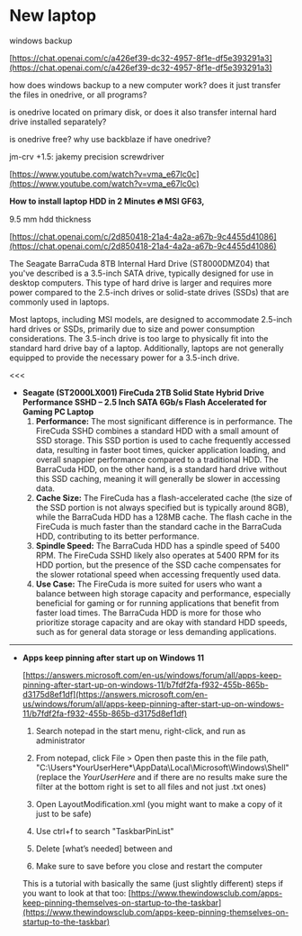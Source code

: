 # New laptop

windows backup

[https://chat.openai.com/c/a426ef39-dc32-4957-8f1e-df5e393291a3](https://chat.openai.com/c/a426ef39-dc32-4957-8f1e-df5e393291a3)

how does windows backup to a new computer work? does it just transfer the files in onedrive, or all programs?

is onedrive located on primary disk, or does it also transfer internal hard drive installed separately?

is onedrive free? why use backblaze if have onedrive?

jm-crv +1.5: jakemy precision screwdriver

[https://www.youtube.com/watch?v=vma_e67Ic0c](https://www.youtube.com/watch?v=vma_e67Ic0c)

**How to install laptop HDD in 2 Minutes 🔥 MSI GF63,**

9.5 mm hdd thickness

[https://chat.openai.com/c/2d850418-21a4-4a2a-a67b-9c4455d41086](https://chat.openai.com/c/2d850418-21a4-4a2a-a67b-9c4455d41086)

The Seagate BarraCuda 8TB Internal Hard Drive (ST8000DMZ04) that you've described is a 3.5-inch SATA drive, typically designed for use in desktop computers. This type of hard drive is larger and requires more power compared to the 2.5-inch drives or solid-state drives (SSDs) that are commonly used in laptops.

Most laptops, including MSI models, are designed to accommodate 2.5-inch hard drives or SSDs, primarily due to size and power consumption considerations. The 3.5-inch drive is too large to physically fit into the standard hard drive bay of a laptop. Additionally, laptops are not generally equipped to provide the necessary power for a 3.5-inch drive.

<<<

- **Seagate (ST2000LX001) FireCuda 2TB Solid State Hybrid Drive Performance SSHD – 2.5 Inch SATA 6Gb/s Flash Accelerated for Gaming PC Laptop**
    1. **Performance:** The most significant difference is in performance. The FireCuda SSHD combines a standard HDD with a small amount of SSD storage. This SSD portion is used to cache frequently accessed data, resulting in faster boot times, quicker application loading, and overall snappier performance compared to a traditional HDD. The BarraCuda HDD, on the other hand, is a standard hard drive without this SSD caching, meaning it will generally be slower in accessing data.
    2. **Cache Size:** The FireCuda has a flash-accelerated cache (the size of the SSD portion is not always specified but is typically around 8GB), while the BarraCuda HDD has a 128MB cache. The flash cache in the FireCuda is much faster than the standard cache in the BarraCuda HDD, contributing to its better performance.
    3. **Spindle Speed:** The BarraCuda HDD has a spindle speed of 5400 RPM. The FireCuda SSHD likely also operates at 5400 RPM for its HDD portion, but the presence of the SSD cache compensates for the slower rotational speed when accessing frequently used data.
    4. **Use Case:** The FireCuda is more suited for users who want a balance between high storage capacity and performance, especially beneficial for gaming or for running applications that benefit from faster load times. The BarraCuda HDD is more for those who prioritize storage capacity and are okay with standard HDD speeds, such as for general data storage or less demanding applications.

---

- **Apps keep pinning after start up on Windows 11**
    
    [https://answers.microsoft.com/en-us/windows/forum/all/apps-keep-pinning-after-start-up-on-windows-11/b7fdf2fa-f932-455b-865b-d3175d8ef1df](https://answers.microsoft.com/en-us/windows/forum/all/apps-keep-pinning-after-start-up-on-windows-11/b7fdf2fa-f932-455b-865b-d3175d8ef1df)
    
    1. Search notepad in the start menu, right-click, and run as administrator
    
    2. From notepad, click File > Open then paste this in the file path, "C:\Users\*YourUserHere*\AppData\Local\Microsoft\Windows\Shell\" (replace the *YourUserHere* and if there are no results make sure the filter at the bottom right is set to all files and not just .txt ones)
    
    3. Open LayoutModification.xml (you might want to make a copy of it just to be safe)
    
    4. Use ctrl+f to search "TaskbarPinList"
    
    5. Delete [what’s needed] between <TaskbarPinList> and </TaskbarPinList>
    
    6. Make sure to save before you close and restart the computer
    
    This is a tutorial with basically the same (just slightly different) steps if you want to look at that too: [https://www.thewindowsclub.com/apps-keep-pinning-themselves-on-startup-to-the-taskbar](https://www.thewindowsclub.com/apps-keep-pinning-themselves-on-startup-to-the-taskbar)